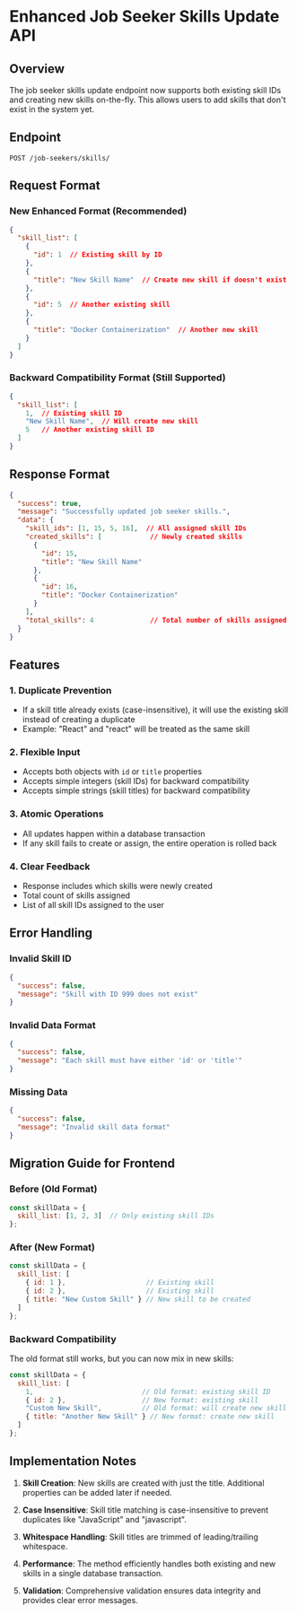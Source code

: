 # Enhanced Job Seeker Skills Update API

## Overview
The job seeker skills update endpoint now supports both existing skill IDs and creating new skills on-the-fly. This allows users to add skills that don't exist in the system yet.

## Endpoint
```
POST /job-seekers/skills/
```

## Request Format

### New Enhanced Format (Recommended)
```json
{
  "skill_list": [
    {
      "id": 1  // Existing skill by ID
    },
    {
      "title": "New Skill Name"  // Create new skill if doesn't exist
    },
    {
      "id": 5  // Another existing skill
    },
    {
      "title": "Docker Containerization"  // Another new skill
    }
  ]
}
```

### Backward Compatibility Format (Still Supported)
```json
{
  "skill_list": [
    1,  // Existing skill ID
    "New Skill Name",  // Will create new skill
    5   // Another existing skill ID
  ]
}
```

## Response Format
```json
{
  "success": true,
  "message": "Successfully updated job seeker skills.",
  "data": {
    "skill_ids": [1, 15, 5, 16],  // All assigned skill IDs
    "created_skills": [            // Newly created skills
      {
        "id": 15,
        "title": "New Skill Name"
      },
      {
        "id": 16,
        "title": "Docker Containerization"
      }
    ],
    "total_skills": 4              // Total number of skills assigned
  }
}
```

## Features

### 1. **Duplicate Prevention**
- If a skill title already exists (case-insensitive), it will use the existing skill instead of creating a duplicate
- Example: "React" and "react" will be treated as the same skill

### 2. **Flexible Input**
- Accepts both objects with `id` or `title` properties
- Accepts simple integers (skill IDs) for backward compatibility
- Accepts simple strings (skill titles) for backward compatibility

### 3. **Atomic Operations**
- All updates happen within a database transaction
- If any skill fails to create or assign, the entire operation is rolled back

### 4. **Clear Feedback**
- Response includes which skills were newly created
- Total count of skills assigned
- List of all skill IDs assigned to the user

## Error Handling

### Invalid Skill ID
```json
{
  "success": false,
  "message": "Skill with ID 999 does not exist"
}
```

### Invalid Data Format
```json
{
  "success": false,
  "message": "Each skill must have either 'id' or 'title'"
}
```

### Missing Data
```json
{
  "success": false,
  "message": "Invalid skill data format"
}
```

## Migration Guide for Frontend

### Before (Old Format)
```javascript
const skillData = {
  skill_list: [1, 2, 3]  // Only existing skill IDs
};
```

### After (New Format)
```javascript
const skillData = {
  skill_list: [
    { id: 1 },                    // Existing skill
    { id: 2 },                    // Existing skill
    { title: "New Custom Skill" } // New skill to be created
  ]
};
```

### Backward Compatibility
The old format still works, but you can now mix in new skills:
```javascript
const skillData = {
  skill_list: [
    1,                           // Old format: existing skill ID
    { id: 2 },                   // New format: existing skill
    "Custom New Skill",          // Old format: will create new skill
    { title: "Another New Skill" } // New format: create new skill
  ]
};
```

## Implementation Notes

1. **Skill Creation**: New skills are created with just the title. Additional properties can be added later if needed.

2. **Case Insensitive**: Skill title matching is case-insensitive to prevent duplicates like "JavaScript" and "javascript".

3. **Whitespace Handling**: Skill titles are trimmed of leading/trailing whitespace.

4. **Performance**: The method efficiently handles both existing and new skills in a single database transaction.

5. **Validation**: Comprehensive validation ensures data integrity and provides clear error messages.
